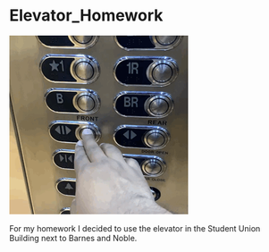 # Elevator_Homework

![](SubElevator.GIF)


For my homework I decided to use the elevator in the Student Union Building next to Barnes and Noble. 
